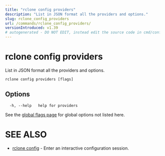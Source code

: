 ```yaml
---
title: "rclone config providers"
description: "List in JSON format all the providers and options."
slug: rclone_config_providers
url: /commands/rclone_config_providers/
versionIntroduced: v1.39
# autogenerated - DO NOT EDIT, instead edit the source code in cmd/config/providers/ and as part of making a release run "make commanddocs"
---
```

# rclone config providers

List in JSON format all the providers and options.

```
rclone config providers [flags]
```

## Options

```
  -h, --help   help for providers
```


See the [global flags page](/flags/) for global options not listed here.

# SEE ALSO

* [rclone config](/commands/rclone_config/)	 - Enter an interactive configuration session.

